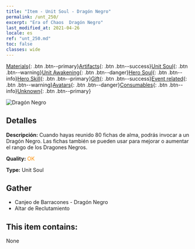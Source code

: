 ```yaml
---
title: "Item - Unit Soul - Dragón Negro"
permalink: /unt_250/
excerpt: "Era of Chaos  Dragón Negro"
last_modified_at: 2021-04-26
locale: es
ref: "unt_250.md"
toc: false
classes: wide
---
```

 [Materials](/ItemsES/){: .btn .btn--primary}[Artifacts](/ItemsES/Artifacts/){: .btn .btn--success}[Unit Soul](/ItemsES/UnitSoul/){: .btn .btn--warning}[Unit Awakening](/ItemsES/UnitAwakening/){: .btn .btn--danger}[Hero Soul](/ItemsES/HeroSoul/){: .btn .btn--info}[Hero Skill](/ItemsES/HeroSkill/){: .btn .btn--primary}[Gift](/ItemsES/Gift/){: .btn .btn--success}[Event related](/ItemsES/Events/){: .btn .btn--warning}[Avatars](/ItemsES/Avatars/){: .btn .btn--danger}[Consumables](/ItemsES/Consumables/){: .btn .btn--info}[Unknown](/ItemsES/Unknown/){: .btn .btn--primary}

 ![Dragón Negro](/images/u/ti_heilong.jpg)

## Detalles
 **Descripción:** Cuando hayas reunido 80 fichas de alma, podrás invocar a un Dragón Negro. Las fichas también se pueden usar para mejorar o aumentar el rango de los Dragones Negros.

 **Quality:** <span style="color: #FF8C00">OK</span>

 **Type:** Unit Soul

## Gather

*    Canjeo de Barracones - Dragón Negro 
*    Altar de Reclutamiento 

## This item contains:

  None

